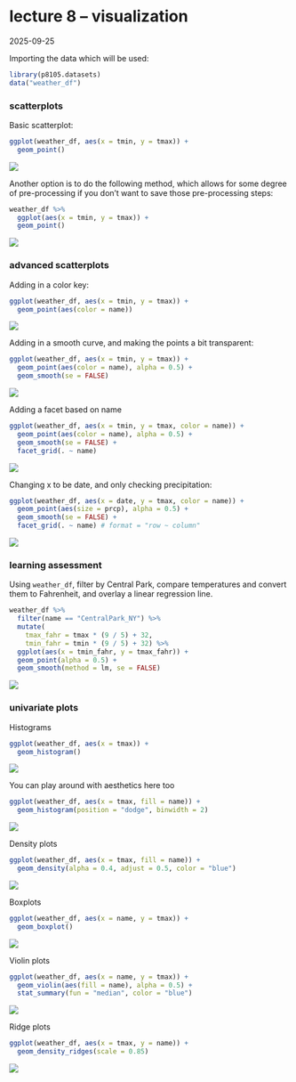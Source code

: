 lecture 8 – visualization
================
2025-09-25

Importing the data which will be used:

``` r
library(p8105.datasets)
data("weather_df")
```

### scatterplots

Basic scatterplot:

``` r
ggplot(weather_df, aes(x = tmin, y = tmax)) +
  geom_point()
```

![](lecture-8-visualization_files/figure-gfm/unnamed-chunk-3-1.png)<!-- -->

Another option is to do the following method, which allows for some
degree of pre-processing if you don’t want to save those pre-processing
steps:

``` r
weather_df %>% 
  ggplot(aes(x = tmin, y = tmax)) + 
  geom_point()
```

![](lecture-8-visualization_files/figure-gfm/unnamed-chunk-4-1.png)<!-- -->

### advanced scatterplots

Adding in a color key:

``` r
ggplot(weather_df, aes(x = tmin, y = tmax)) +
  geom_point(aes(color = name))
```

![](lecture-8-visualization_files/figure-gfm/unnamed-chunk-5-1.png)<!-- -->

Adding in a smooth curve, and making the points a bit transparent:

``` r
ggplot(weather_df, aes(x = tmin, y = tmax)) +
  geom_point(aes(color = name), alpha = 0.5) +
  geom_smooth(se = FALSE)
```

![](lecture-8-visualization_files/figure-gfm/unnamed-chunk-6-1.png)<!-- -->

Adding a facet based on name

``` r
ggplot(weather_df, aes(x = tmin, y = tmax, color = name)) +
  geom_point(aes(color = name), alpha = 0.5) +
  geom_smooth(se = FALSE) +
  facet_grid(. ~ name)
```

![](lecture-8-visualization_files/figure-gfm/unnamed-chunk-7-1.png)<!-- -->

Changing x to be date, and only checking precipitation:

``` r
ggplot(weather_df, aes(x = date, y = tmax, color = name)) +
  geom_point(aes(size = prcp), alpha = 0.5) +
  geom_smooth(se = FALSE) +
  facet_grid(. ~ name) # format = "row ~ column"
```

![](lecture-8-visualization_files/figure-gfm/unnamed-chunk-8-1.png)<!-- -->

### learning assessment

Using `weather_df`, filter by Central Park, compare temperatures and
convert them to Fahrenheit, and overlay a linear regression line.

``` r
weather_df %>% 
  filter(name == "CentralPark_NY") %>% 
  mutate(
    tmax_fahr = tmax * (9 / 5) + 32,
    tmin_fahr = tmin * (9 / 5) + 32) %>% 
  ggplot(aes(x = tmin_fahr, y = tmax_fahr)) +
  geom_point(alpha = 0.5) +
  geom_smooth(method = lm, se = FALSE)
```

![](lecture-8-visualization_files/figure-gfm/unnamed-chunk-9-1.png)<!-- -->

### univariate plots

Histograms

``` r
ggplot(weather_df, aes(x = tmax)) +
  geom_histogram()
```

![](lecture-8-visualization_files/figure-gfm/unnamed-chunk-10-1.png)<!-- -->

You can play around with aesthetics here too

``` r
ggplot(weather_df, aes(x = tmax, fill = name)) +
  geom_histogram(position = "dodge", binwidth = 2)
```

![](lecture-8-visualization_files/figure-gfm/unnamed-chunk-11-1.png)<!-- -->

Density plots

``` r
ggplot(weather_df, aes(x = tmax, fill = name)) +
  geom_density(alpha = 0.4, adjust = 0.5, color = "blue")
```

![](lecture-8-visualization_files/figure-gfm/unnamed-chunk-12-1.png)<!-- -->

Boxplots

``` r
ggplot(weather_df, aes(x = name, y = tmax)) +
  geom_boxplot()
```

![](lecture-8-visualization_files/figure-gfm/unnamed-chunk-13-1.png)<!-- -->

Violin plots

``` r
ggplot(weather_df, aes(x = name, y = tmax)) +
  geom_violin(aes(fill = name), alpha = 0.5) +
  stat_summary(fun = "median", color = "blue")
```

![](lecture-8-visualization_files/figure-gfm/unnamed-chunk-14-1.png)<!-- -->

Ridge plots

``` r
ggplot(weather_df, aes(x = tmax, y = name)) +
  geom_density_ridges(scale = 0.85)
```

![](lecture-8-visualization_files/figure-gfm/unnamed-chunk-15-1.png)<!-- -->
